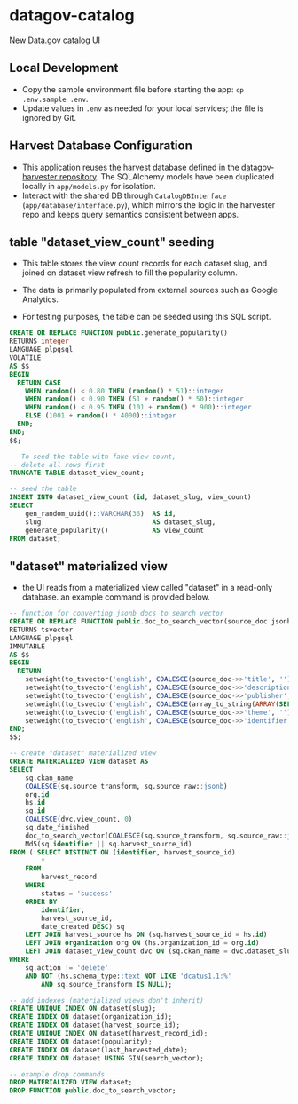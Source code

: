 # datagov-catalog

New Data.gov catalog UI

## Local Development

- Copy the sample environment file before starting the app: `cp .env.sample .env`.
- Update values in `.env` as needed for your local services; the file is ignored by Git.

## Harvest Database Configuration

- This application reuses the harvest database defined in the
  [datagov-harvester repository](https://github.com/GSA/datagov-harvester).
  The SQLAlchemy models have been duplicated locally in `app/models.py` for
  isolation.
- Interact with the shared DB through `CatalogDBInterface`
  (`app/database/interface.py`), which mirrors the logic in the harvester
  repo and keeps query semantics consistent between apps.


## table "dataset_view_count" seeding
- This table stores the view count records for each dataset slug, and joined on dataset view refresh to fill the popularity column.

- The data is primarily populated from external sources such as Google Analytics.

- For testing purposes, the table can be seeded using this SQL script.

```sql
CREATE OR REPLACE FUNCTION public.generate_popularity()
RETURNS integer
LANGUAGE plpgsql
VOLATILE
AS $$
BEGIN
  RETURN CASE
    WHEN random() < 0.80 THEN (random() * 51)::integer                    -- 80%: 0-50
    WHEN random() < 0.90 THEN (51 + random() * 50)::integer               -- 10%: 51-100
    WHEN random() < 0.95 THEN (101 + random() * 900)::integer             -- 5%: 101-1000
    ELSE (1001 + random() * 4000)::integer                                -- 5%: 1001-5000
  END;
END;
$$;

-- To seed the table with fake view count,
-- delete all rows first
TRUNCATE TABLE dataset_view_count;

-- seed the table
INSERT INTO dataset_view_count (id, dataset_slug, view_count)
SELECT
    gen_random_uuid()::VARCHAR(36)  AS id,
    slug                            AS dataset_slug,
    generate_popularity()           AS view_count
FROM dataset;

```

## "dataset" materialized view

- the UI reads from a materialized view called "dataset" in a read-only database. an example command is provided below.

```sql
-- function for converting jsonb docs to search vector
CREATE OR REPLACE FUNCTION public.doc_to_search_vector(source_doc jsonb)
RETURNS tsvector
LANGUAGE plpgsql
IMMUTABLE
AS $$
BEGIN
  RETURN
    setweight(to_tsvector('english', COALESCE(source_doc->>'title', '')), 'A') ||
    setweight(to_tsvector('english', COALESCE(source_doc->>'description', '')), 'B') ||
    setweight(to_tsvector('english', COALESCE(source_doc->>'publisher', '')), 'B') ||
    setweight(to_tsvector('english', COALESCE(array_to_string(ARRAY(SELECT jsonb_array_elements_text(source_doc->'keyword')), ' '), '')), 'C') ||
    setweight(to_tsvector('english', COALESCE(source_doc->>'theme', '')), 'D') ||
    setweight(to_tsvector('english', COALESCE(source_doc->>'identifier', '')), 'D');
END;
$$;

-- create "dataset" materialized view
CREATE MATERIALIZED VIEW dataset AS
SELECT
    sq.ckan_name                                                              AS slug,
    COALESCE(sq.source_transform, sq.source_raw::jsonb)                       AS dcat,
    org.id                                                                    AS organization_id,
    hs.id                                                                     AS harvest_source_id,
    sq.id                                                                     AS harvest_record_id,
    COALESCE(dvc.view_count, 0)                                               AS popularity,
    sq.date_finished                                                          AS last_harvested_date,
    doc_to_search_vector(COALESCE(sq.source_transform, sq.source_raw::jsonb)) AS search_vector,
    Md5(sq.identifier || sq.harvest_source_id)                                AS id
FROM ( SELECT DISTINCT ON (identifier, harvest_source_id)
        *
    FROM
        harvest_record
    WHERE
        status = 'success'
    ORDER BY
        identifier,
        harvest_source_id,
        date_created DESC) sq
    LEFT JOIN harvest_source hs ON (sq.harvest_source_id = hs.id)
    LEFT JOIN organization org ON (hs.organization_id = org.id)
    LEFT JOIN dataset_view_count dvc ON (sq.ckan_name = dvc.dataset_slug)
WHERE
    sq.action != 'delete'
    AND NOT (hs.schema_type::text NOT LIKE 'dcatus1.1:%'
        AND sq.source_transform IS NULL);

-- add indexes (materialized views don't inherit)
CREATE UNIQUE INDEX ON dataset(slug);
CREATE INDEX ON dataset(organization_id);
CREATE INDEX ON dataset(harvest_source_id);
CREATE UNIQUE INDEX ON dataset(harvest_record_id);
CREATE INDEX ON dataset(popularity);
CREATE INDEX ON dataset(last_harvested_date);
CREATE INDEX ON dataset USING GIN(search_vector);

-- example drop commands
DROP MATERIALIZED VIEW dataset;
DROP FUNCTION public.doc_to_search_vector;
```
